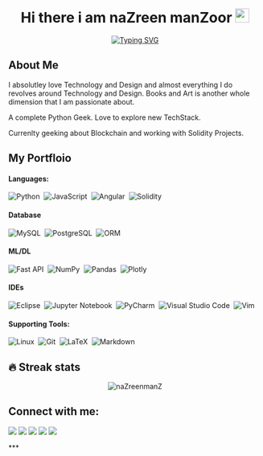 <h1 align="center" src="https://www.linkedin.com/in/nazreen-manzoor/">   Hi there  i am  naZreen manZoor   <img src="https://media.giphy.com/media/hvRJCLFzcasrR4ia7z/giphy.gif" width="28"> </h1>

<p align="center"> <a href="https://git.io/typing-svg"><img src="https://readme-typing-svg.demolab.com?font=Fira+Code&pause=1000&color=5BF7CC&background=89FF7F00&center=true&vCenter=true&width=435&lines=Full+Stack+Developer;Always+Learning+New+Tech+Stack" alt="Typing SVG" /></a> </p>

<!-- > Get to know more about me -->
## About Me
I absolutley love Technology and Design and almost everything I do revolves around Technology and Design. Books and Art is another whole dimension that I am passionate about.

A complete Python Geek. 
Love to explore new TechStack.

Currenlty geeking about Blockchain and working with Solidity Projects.

## My Portfloio
#### Languages:
![Python](https://img.shields.io/badge/Python-3776AB?style=for-the-badge&logo=python&logoColor=white)&nbsp;
![JavaScript](https://img.shields.io/badge/Java_Script-121011?style=for-the-badge&logo=javascript&logoColor=white)&nbsp;
![Angular](https://img.shields.io/badge/Angular-ED8B00?style=for-the-badge&logo=angular&logoColor=white)&nbsp;
![Solidity](https://img.shields.io/badge/Solidity-grey?style=for-the-badge&logo=solidity&logoColor=white)&nbsp;



#### Database

![MySQL](https://img.shields.io/badge/MySQL-00000F?style=for-the-badge&logo=mysql&logoColor=white)&nbsp;
![PostgreSQL](https://img.shields.io/badge/PostgreSQL-316192?style=for-the-badge&logo=postgresql&logoColor=white)&nbsp;
![ORM](https://img.shields.io/badge/ORM-silver?style=for-the-badge&logo=flask&logoColor=white)&nbsp;

#### ML/DL

![Fast API](https://img.shields.io/badge/FastAPI-005571?style=for-the-badge&logo=fastapi)&nbsp;
![NumPy](https://img.shields.io/badge/numpy-%23013243.svg?style=for-the-badge&logo=numpy&logoColor=white)&nbsp;
![Pandas](https://img.shields.io/badge/pandas-%23150458.svg?style=for-the-badge&logo=pandas&logoColor=white)&nbsp;
![Plotly](https://img.shields.io/badge/Plotly-%233F4F75.svg?style=for-the-badge&logo=plotly&logoColor=white)


#### IDEs

![Eclipse](https://img.shields.io/badge/Eclipse-FE7A16.svg?style=for-the-badge&logo=Eclipse&logoColor=white)&nbsp;
![Jupyter Notebook](https://img.shields.io/badge/jupyter-%23FA0F00.svg?style=for-the-badge&logo=jupyter&logoColor=white)&nbsp;
![PyCharm](https://img.shields.io/badge/pycharm-143?style=for-the-badge&logo=pycharm&logoColor=black&color=black&labelColor=green)&nbsp;
![Visual Studio Code](https://img.shields.io/badge/Visual%20Studio%20Code-0078d7.svg?style=for-the-badge&logo=visual-studio-code&logoColor=white)&nbsp;
![Vim](https://img.shields.io/badge/VIM-%2311AB00.svg?style=for-the-badge&logo=vim&logoColor=white)&nbsp;

#### Supporting Tools:
![Linux](https://img.shields.io/badge/Linux-FCC624?style=for-the-badge&logo=linux&logoColor=black)&nbsp;
![Git](https://img.shields.io/badge/GIT-E44C30?style=for-the-badge&logo=git&logoColor=white)&nbsp;
![LaTeX](https://img.shields.io/badge/latex-%23008080.svg?style=for-the-badge&logo=latex&logoColor=white)&nbsp;
![Markdown](https://img.shields.io/badge/markdown-%23000000.svg?style=for-the-badge&logo=markdown&logoColor=white)

## 🔥 Streak stats

<p align='center'><img align="center" src="https://github-readme-streak-stats.herokuapp.com/?user=naZreenmanZ&theme=dark&background=0d1117&date_format=M%20j%5B%2C%20Y%5D&ring=5BF7CCFF" alt="naZreenmanZ" /></p>


## Connect with me:

<p align = "center">

[<img src="https://img.shields.io/badge/twitter-%231DA1F2.svg?&style=for-the-badge&logo=twitter&logoColor=white&color=black" />](https://twitter.com/ManzoorNazreen) 
[<img src="https://img.shields.io/badge/linkedin-%2312100E.svg?&style=for-the-badge&logo=linkedin&logoColor=white&color=black" />](https://www.linkedin.com/in/nazreen-manzoor/)
[<img src="https://img.shields.io/badge/medium-%2312100E.svg?&style=for-the-badge&logo=medium&logoColor=white&color=black" />](https://medium.com/@nazreenmanz)
[<img src="https://img.shields.io/badge/instagram-%2312100E.svg?&style=for-the-badge&logo=instagram&logoColor=white&color=black" />](https://www.instagram.com/organizoholic/)
[<img src="https://img.shields.io/badge/reddit-%2312100E.svg?&style=for-the-badge&logo=reddit&logoColor=white&color=black" />](https://www.reddit.com/)

</p>
***



<!--
**naZreenmanZ/naZreenmanZ** is a ✨ _special_ ✨ repository because its `README.md` (this file) appears on your GitHub profile.

Here are some ideas to get you started:

- 🔭 I’m currently working on ...
- 🌱 I’m currently learning ...
- 👯 I’m looking to collaborate on ...
- 🤔 I’m looking for help with ...
- 💬 Ask me about ...
- 📫 How to reach me: ...
- 😄 Pronouns: ...
- ⚡ Fun fact: ...
-->
